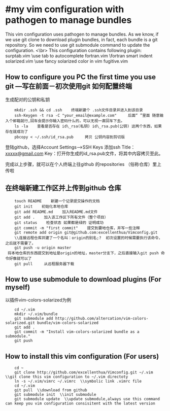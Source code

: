 #my vim configuration with pathogen to manage bundles
=====================================================
This vim configuration uses pathogen to manage bundles. As we know, if we use git clone to download plugin bundles, in fact, each bundle is a git repository. So we need to use git submodule command  to update the configuration. <\br>
This configuration contains following plugin:
        surptab.vim \\use tab to autocomplete
        fortran.vim \\fortran smart indent
        solarized.vim \\use fancy solarized color in vim
        fugitive.vim 
## How to configure you PC the first time you use git —写在前面－初次使用git 如何配置终端
生成配对的公钥和私钥

        mkdir .ssh && cd .ssh    终端新建个 .ssh文件目录并进入到该目录          
        ssh-Keygen -t rsa -C "your_email@example.com"     后面“ ”里面 随意输入个邮箱就行,回车会提示你输入密码什么的，可以无视一直回车下去。  
        ls -la    查看是否存在 id\_rsa(私钥) id\_rsa.pub(公钥) 这两个东西，如果存在就成功了
        pbcopy < ~/.ssh/id_rsa.pub     拷贝 公钥内容到剪切版
        
登陆github，选择Account Settings-->SSH Keys 添加ssh
Title：xxxxx@gmail.com
Key：打开你生成的id\_rsa.pub文件，将其中内容拷贝至此。

完成以上步骤，就可以在个人终端上往github 的repositories （俗称仓库）里上传啦

## 在终端新建工作区并上传到github 仓库 
        
        touch README    新建一个记录提交操作的文档
        git init    初始化本地仓库
        git add README.md    加入README.md文件
        git add .    加入该工作区下所有文件（整个项目）
        git status    检查状态 如果都是绿的 证明成功
        git commit -m "first commit"    提交到要地仓库，并写一些注释
        git remote add origin git@github.com:excellenthua/Vimconfig.git
        \\连接远程仓库并建了一个名叫：origin的别名;?  初次设置的时候需要执行该命令，之后就不需要了。
        git push -u origin master       
     将本地仓库的东西提交到地址是origin的地址，master分支下，之后直接输入git push 命令好像就可以了
        git pull     从远程服务器下载
## How to use submodule to download plugins (For myself)
以插件vim-colors-solarized为例

        cd ~/.vim
        mkdir ~/.vim/bundle
        git submodule add http://github.com/altercation/vim-colors-solarized.git bundle/vim-colors-solarized
        git add .
        git commit -m "Install vim-colors-solarized bundle as a submodule."
        git push
## How to install this vim configuration (For users)

        cd ~  
        git clone http://github.com/excellenthua/Vimconfig.git ~/.vim  \\git clone this vim configuration to ~/.vim directoty
        ln -s ~/.vim/vimrc ~/.vimrc  \\symbolic link .vimrc file
        cd ~/.vim 
        git pull  \\download from github
        git submodule init  \\init submodule
        git submodule update  \\update submodule,always use this command can keep you vim configuration consisitent with the latest version
        
